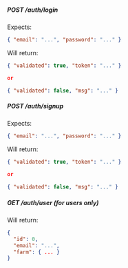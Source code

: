 ##### POST /auth/login
Expects:
```json
{ "email": "...", "password": "..." }
```

Will return:
```json
{ "validated": true, "token": "..." }

or

{ "validated": false, "msg": "..." }
```

##### POST /auth/signup
Expects:
```json
{ "email": "...", "password": "..." }
```

Will return:
```json
{ "validated": true, "token": "..." }

or

{ "validated": false, "msg": "..." }
```

##### GET /auth/user (for users only)
Will return:
```json
{
  "id": 0,
  "email": "...",
  "farm": { ... }
}
```
